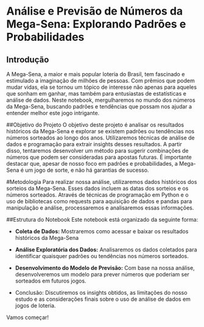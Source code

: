 # Análise e Previsão de Números da Mega-Sena: Explorando Padrões e Probabilidades

## Introdução

A Mega-Sena, a maior e mais popular loteria do Brasil, tem fascinado e estimulado a imaginação de milhões de pessoas. Com prêmios que podem mudar vidas, ela se tornou um tópico de interesse não apenas para aqueles que sonham em ganhar, mas também para entusiastas de estatísticas e análise de dados. Neste notebook, mergulharemos no mundo dos números da Mega-Sena, buscando padrões e tendências que possam nos ajudar a entender melhor este jogo intrigante.

##Objetivo do Projeto
O objetivo deste projeto é analisar os resultados históricos da Mega-Sena e explorar se existem padrões ou tendências nos números sorteados ao longo dos anos. Utilizaremos técnicas de análise de dados e programação para extrair insights desses resultados. A partir disso, tentaremos desenvolver um método para sugerir combinações de números que podem ser consideradas para apostas futuras. É importante destacar que, apesar de nosso foco em padrões e probabilidades, a Mega-Sena é um jogo de sorte, e não há garantias de sucesso.

#Metodologia
Para realizar nossa análise, utilizaremos dados históricos dos sorteios da Mega-Sena. Esses dados incluem as datas dos sorteios e os números sorteados. Através de técnicas de programação em Python e o uso de bibliotecas como requests para aquisição de dados e pandas para manipulação e análise, processaremos e analisaremos essas informações.

##Estrutura do Notebook
Este notebook está organizado da seguinte forma:

*   **Coleta de Dados:** Mostraremos como acessar e baixar os resultados históricos da Mega-Sena

*   **Análise Exploratória dos Dados:** Analisaremos os dados coletados para identificar quaisquer padrões ou tendências nos números sorteados.

*   **Desenvolvimento do Modelo de Previsão:** Com base na nossa análise, desenvolveremos um modelo para prever números que poderiam ser sorteados em futuros jogos.

*   Conclusão: Discutiremos os insights obtidos, as limitações do nosso estudo e as considerações finais sobre o uso de análise de dados em jogos de loteria.

Vamos começar!
